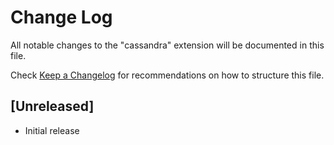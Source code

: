 # Change Log

All notable changes to the "cassandra" extension will be documented in this file.

Check [Keep a Changelog](http://keepachangelog.com/) for recommendations on how to structure this file.

## [Unreleased]

- Initial release